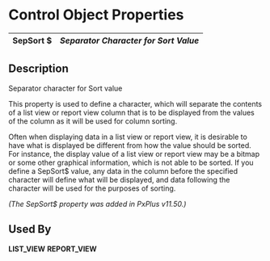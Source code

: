 # Control Object Properties

**SepSort $** |  **_Separator Character for Sort Value_**  
---|---  
  
## Description

Separator character for Sort value

This property is used to define a character, which will separate the contents of a list view or report view column that is to be displayed from the values of the column as it will be used for column sorting.

Often when displaying data in a list view or report view, it is desirable to have what is displayed be different from how the value should be sorted. For instance, the display value of a list view or report view may be a bitmap or some other graphical information, which is not able to be sorted. If you define a SepSort$ value, any data in the column before the specified character will define what will be displayed, and data following the character will be used for the purposes of sorting.

_(The SepSort$ property was added in PxPlus v11.50.)_

## Used By

**LIST_VIEW** **REPORT_VIEW**
